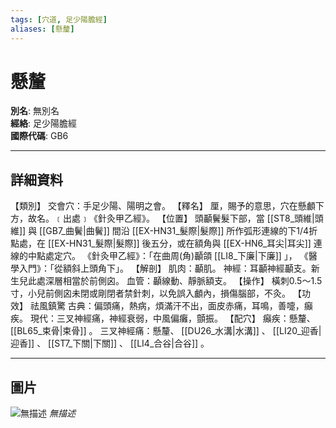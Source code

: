 ```yaml
---
tags: [穴道, 足少陽膽經]
aliases: [懸釐]
---
```


# 懸釐

**別名**: 無別名  
**經絡**: 足少陽膽經  
**國際代碼**: GB6  

---

## 詳細資料
【類別】
交會穴：手足少陽、陽明之會。
【釋名】
厘，賜予的意思，穴在懸顱下方，故名。﹝出處﹞《針灸甲乙經》。
【位置】
頭顳鬢髮下部，當 [[ST8_頭維|頭維]] 與 [[GB7_曲鬢|曲鬢]] 間沿 [[EX-HN31_髮際|髮際]] 所作弧形連線的下1/4折點處，在 [[EX-HN31_髮際|髮際]] 後五分，或在額角與 [[EX-HN6_耳尖|耳尖]] 連線的中點處定穴。
《針灸甲乙經》：「在曲周(角)顳頜 [[LI8_下廉|下廉]] 」，
《醫學入門》：「從額斜上頭角下」。
【解剖】
肌肉：顳肌。
神經：耳顳神經顳支。新生兒此處深層相當於前側囟。
血管：顳線動、靜脈額支。
【操作】
橫刺0.5～1.5寸，小兒前側囟未閉或剛閉者禁針刺，以免誤入顱內，損傷腦部，不灸。
【功效】
祛風鎮驚
古典：偏頭痛，熱病，煩滿汗不出，面皮赤痛，耳鳴，善嚏，癲疾。
現代：三叉神經痛，神經衰弱，中風偏癱，顫振。
【配穴】
癲疾：懸釐、 [[BL65_束骨|束骨]] 。
三叉神經痛：懸釐、 [[DU26_水溝|水溝]] 、 [[LI20_迎香|迎香]] 、 [[ST7_下關|下關]] 、 [[LI4_合谷|合谷]] 。

---

## 圖片
![無描述](https://yibian.hopto.org/pic/shu16/82.gif)
_無描述_

